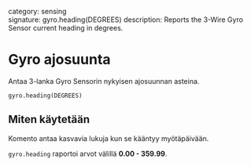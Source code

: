 category: sensing  
signature: gyro.heading(DEGREES)
description: Reports the 3-Wire Gyro Sensor current heading in degrees.

# Gyro ajosuunta
 
Antaa 3-lanka Gyro Sensorin nykyisen ajosuunnan asteina.

```don
gyro.heading(DEGREES)
```

## Miten käytetään

Komento antaa kasvavia lukuja kun se kääntyy myötäpäivään.

`gyro.heading` raportoi arvot välillä **0.00 - 359.99**.

<advanced>
</advanced>
